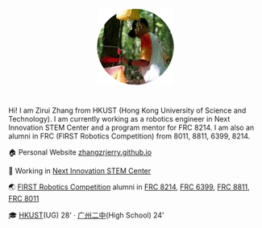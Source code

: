 <p align="center">
  <img class="home-cover" src="/img/icon-round.jpg" width="30%" style="margin-bottom:25px;">
</p>

Hi! I am Zirui Zhang from HKUST (Hong Kong University of Science and Technology). I am currently working as a robotics engineer in Next Innovation STEM Center and a program mentor for FRC 8214. I am also an alumni in FRC (FIRST Robotics Competition) from 8011, 8811, 6399, 8214.

:house: Personal Website [zhangzrjerry.github.io](https://zhangzrjerry.github.io)

:briefcase: Working in [Next Innovation STEM Center](https://nifornextinnovation.com/)

:earth_asia: [FIRST Robotics Competition](https://www.firstinspires.org/robotics/frc) alumni in [FRC 8214](https://www.thebluealliance.com/team/8214), [FRC 6399](https://www.thebluealliance.com/team/6399), [FRC 8811](https://www.thebluealliance.com/team/8811), [FRC 8011](https://www.thebluealliance.com/team/8011)

:mortar_board: [HKUST](https://hkust.edu.hk/)(UG) 28' · [广州二中](https://www.gdgzez.com.cn/)(High School) 24'

<p>
<a href="https://clustrmaps.com/site/1c2qy"  title="ClustrMaps"><CenteredImg src="//www.clustrmaps.com/map_v2.png?d=N1xcGfMiyGqEOR9TZz2PRIL6pBhRmMh98RoCJonFmW4&cl=ffffff" width=30% /></a></p>
